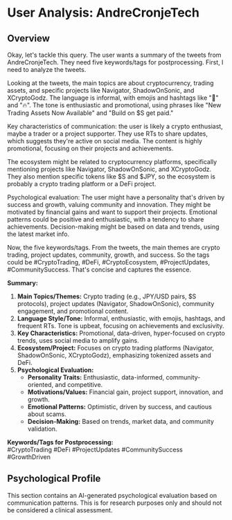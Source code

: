 # User Analysis: AndreCronjeTech

## Overview

<think>
Okay, let's tackle this query. The user wants a summary of the tweets from AndreCronjeTech. They need five keywords/tags for postprocessing. First, I need to analyze the tweets.

Looking at the tweets, the main topics are about cryptocurrency, trading assets, and specific projects like Navigator, ShadowOnSonic, and XCryptoGodz. The language is informal, with emojis and hashtags like "🚀" and "🔥". The tone is enthusiastic and promotional, using phrases like "New Trading Assets Now Available" and "Build on $S get paid."

Key characteristics of communication: the user is likely a crypto enthusiast, maybe a trader or a project supporter. They use RTs to share updates, which suggests they're active on social media. The content is highly promotional, focusing on their projects and achievements.

The ecosystem might be related to cryptocurrency platforms, specifically mentioning projects like Navigator, ShadowOnSonic, and XCryptoGodz. They also mention specific tokens like $S and $JPY, so the ecosystem is probably a crypto trading platform or a DeFi project.

Psychological evaluation: The user might have a personality that's driven by success and growth, valuing community and innovation. They might be motivated by financial gains and want to support their projects. Emotional patterns could be positive and enthusiastic, with a tendency to share achievements. Decision-making might be based on data and trends, using the latest market info.

Now, the five keywords/tags. From the tweets, the main themes are crypto trading, project updates, community, growth, and success. So the tags could be #CryptoTrading, #DeFi, #CryptoEcosystem, #ProjectUpdates, #CommunitySuccess. That's concise and captures the essence.
</think>

**Summary:**  
1. **Main Topics/Themes:** Crypto trading (e.g., JPY/USD pairs, $S protocols), project updates (Navigator, ShadowOnSonic), community engagement, and promotional content.  
2. **Language Style/Tone:** Informal, enthusiastic, with emojis, hashtags, and frequent RTs. Tone is upbeat, focusing on achievements and exclusivity.  
3. **Key Characteristics:** Promotional, data-driven, hyper-focused on crypto trends, uses social media to amplify gains.  
4. **Ecosystem/Project:** Focuses on crypto trading platforms (Navigator, ShadowOnSonic, XCryptoGodz), emphasizing tokenized assets and DeFi.  
5. **Psychological Evaluation:**  
   - **Personality Traits:** Enthusiastic, data-informed, community-oriented, and competitive.  
   - **Motivations/Values:** Financial gain, project support, innovation, and growth.  
   - **Emotional Patterns:** Optimistic, driven by success, and cautious about scams.  
   - **Decision-Making:** Based on trends, market data, and community validation.  

**Keywords/Tags for Postprocessing:**  
#CryptoTrading #DeFi #ProjectUpdates #CommunitySuccess #GrowthDriven

## Psychological Profile

This section contains an AI-generated psychological evaluation based on communication patterns. This is for research purposes only and should not be considered a clinical assessment.